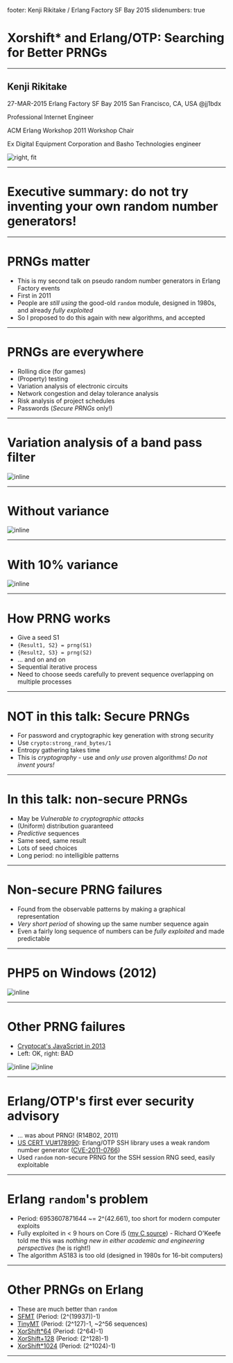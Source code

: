 footer: Kenji Rikitake / Erlang Factory SF Bay 2015
slidenumbers: true

# Xorshift* and Erlang/OTP: Searching for Better PRNGs

<!-- Use Deckset 1.4, Next theme, 4:3 aspect ratio -->

---

## Kenji Rikitake

27-MAR-2015
Erlang Factory SF Bay 2015
San Francisco, CA, USA
@jj1bdx

Professional Internet Engineer

ACM Erlang Workshop 2011 Workshop Chair

Ex Digital Equipment Corporation and Basho Technologies engineer

![right, fit](kenji-standing-20150209-small.jpg)

---

# Executive summary: do not try inventing your own random number generators!

---

# PRNGs matter

* This is my second talk on pseudo random number generators in Erlang Factory events
* First in 2011
* People are *still using* the good-old `random` module, designed in 1980s, and already *fully exploited*
* So I proposed to do this again with new algorithms, and accepted

---

# PRNGs are everywhere

* Rolling dice (for games)
* (Property) testing
* Variation analysis of electronic circuits
* Network congestion and delay tolerance analysis
* Risk analysis of project schedules
* Passwords (*Secure PRNGs* only!)

---

# Variation analysis of a band pass filter

![inline](elsie-circuit.png)

---

# Without variance

![inline](elsie-plot-novariance.png)

---

# With 10% variance

![inline](elsie-plot-10percent.png)

---

# How PRNG works

* Give a seed S1
* `{Result1, S2} = prng(S1)`
* `{Result2, S3} = prng(S2)`
* ... and on and on
* Sequential iterative process
* Need to choose seeds carefully to prevent sequence overlapping on multiple processes

---

# NOT in this talk: Secure PRNGs

* For password and cryptographic key generation with strong security
* Use `crypto:strong_rand_bytes/1`
* Entropy gathering takes time
* This is *cryptography* - use and *only use* proven algorithms! *Do not invent yours!*

---

# In this talk: non-secure PRNGs

* May be *Vulnerable to cryptographic attacks*
* (Uniform) distribution guaranteed
* *Predictive* sequences
* Same seed, same result
* Lots of seed choices
* Long period: no intelligible patterns

---

# Non-secure PRNG failures

* Found from the observable patterns by making a graphical representation
* *Very short period* of showing up the same number sequence again
* Even a fairly long sequence of numbers can be *fully exploited* and made predictable

---

# PHP5 on Windows (2012)

![inline](php5-bad-prng.png)

---

# Other PRNG failures

* [Cryptocat's JavaScript in 2013](https://nakedsecurity.sophos.com/2013/07/09/anatomy-of-a-pseudorandom-number-generator-visualising-cryptocats-buggy-prng/)
* Left: OK, right: BAD

![inline](colourmap-urandom-4801.png) ![inline](colourmap-mod251-4801.png)

---

# Erlang/OTP's first ever security advisory

* ... was about PRNG! (R14B02, 2011)
* [US CERT VU#178990](http://www.kb.cert.org/vuls/id/178990): Erlang/OTP SSH library uses a weak random number generator ([CVE-2011-0766](http://www.cvedetails.com/cve/CVE-2011-0766/))
* Used `random` non-secure PRNG for the SSH session RNG seed, easily exploitable

---

# Erlang `random`'s problem

* Period: 6953607871644 ~= 2^(42.661), too short for modern computer exploits
* Fully exploited in < 9 hours on Core i5 ([my C source](https://github.com/jj1bdx/as183-c)) - Richard O'Keefe told me this was *nothing new in either academic and engineering perspectives* (he is right!)
* The algorithm AS183 is too old (designed in 1980s for 16-bit computers)

---

# Other PRNGs on Erlang

* These are much better than `random`
* [SFMT](https://github.com/jj1bdx/sfmt-erlang) (Period: (2^(19937))-1)
* [TinyMT](https://github.com/jj1bdx/tinymt-erlang) (Period: (2^127)-1, ~2^56 sequences)
* [XorShift*64](https://github.com/jj1bdx/exs64) (Period: (2^64)-1)
* [XorShift+128](https://github.com/jj1bdx/exsplus) (Period: (2^128)-1)
* [XorShift*1024](https://github.com/jj1bdx/exs1024) (Period: (2^1024)-1)

---

